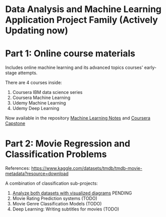 # Data Analysis and Machine Learning Application Project Family (Actively Updating now)

# Part 1: Online course materials

Includes online machine learning and its advanced topics courses' early-stage attempts.

There are 4 courses inside:
1. Coursera IBM data science series
2. Coursera Machine Learning
3. Udemy Machine Learning
4. Udemy Deep Learning

Now available in the repository [Machine Learning Notes](https://github.com/daijingz/Data-Science-Machine-Learning/blob/main/Machine%20Learning%20Notes/Week_1.ipynb) and [Coursera Capstone](https://github.com/daijingz/Data-Science-Machine-Learning/tree/main/Coursera%20Capstone)

# Part 2: Movie Regression and Classification Problems

References: https://www.kaggle.com/datasets/tmdb/tmdb-movie-metadata?resource=download

A combination of classification sub-projects:
1. [Analyze both datasets with visualized diagrams](https://github.com/daijingz/Data-Science-Machine-Learning/blob/main/Movies/Movie%20Data%20Analysis.ipynb) PENDING
2. Movie Rating Prediction systems (TODO)
3. Movie Genre Classification Models (TODO)
4. Deep Learning: Writing subtitles for movies (TODO)
